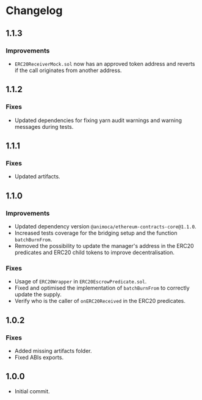 # Changelog

## 1.1.3

### Improvements
 * `ERC20ReceiverMock.sol` now has an approved token address and reverts if the call originates from another address.
 ## 1.1.2

### Fixes
 * Updated dependencies for fixing yarn audit warnings and warning messages during tests.

## 1.1.1

### Fixes
 * Updated artifacts.

## 1.1.0

### Improvements
 * Updated dependency version `@animoca/ethereum-contracts-core@1.1.0`.
 * Increased tests coverage for the bridging setup and the function `batchBurnFrom`.
 * Removed the possibility to update the manager's address in the ERC20 predicates and ERC20 child tokens to improve decentralisation.

### Fixes
 * Usage of `ERC20Wrapper` in `ERC20EscrowPredicate.sol`.
 * Fixed and optimised the implementation of `batchBurnFrom` to correctly update the supply.
 * Verify who is the caller of `onERC20Received` in the ERC20 predicates.

## 1.0.2

### Fixes
* Added missing artifacts folder.
* Fixed ABIs exports.

## 1.0.0

* Initial commit.
